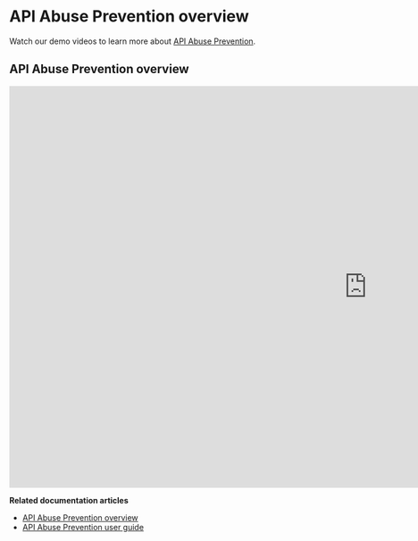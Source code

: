 # API Abuse Prevention overview

Watch our demo videos to learn more about [API Abuse Prevention](../about-wallarm/api-abuse-prevention.md).

## API Abuse Prevention overview

<div class="video-wrapper">
  <iframe width="1280" height="720" src="https://www.youtube.com/embed/0bRHVtpWkJ8" frameborder="0" allow="accelerometer; autoplay; encrypted-media; gyroscope; picture-in-picture" allowfullscreen></iframe>
</div>

**Related documentation articles**

* [API Abuse Prevention overview](../about-wallarm/api-abuse-prevention.md)
* [API Abuse Prevention user guide](../user-guides/api-abuse-prevention.md)
